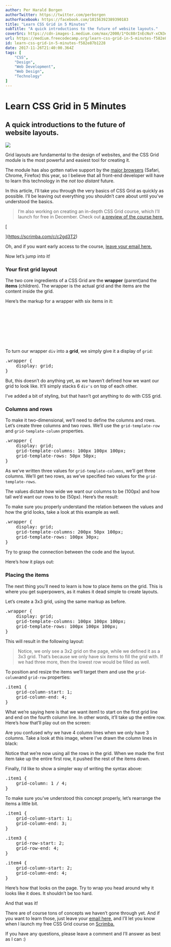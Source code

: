 ```yaml
---
author: Per Harald Borgen
authorTwitter: https://twitter.com/perborgen
authorFacebook: https://facebook.com/10156392389390183
title: "Learn CSS Grid in 5 Minutes"
subTitle: "A quick introductions to the future of website layouts."
coverSrc: https://cdn-images-1.medium.com/max/2000/1*Oc88rInEcNuY-xCN3e1iPQ.png
url: https://medium.freecodecamp.org/learn-css-grid-in-5-minutes-f582e87b1228
id: learn-css-grid-in-5-minutes-f582e87b1228
date: 2017-11-26T21:40:00.364Z
tags: [
	"CSS",
	"Design",
	"Web Development",
	"Web Design",
	"Technology"
]
---
```

# Learn CSS Grid in 5 Minutes

## A quick introductions to the future of website layouts.











![](https://cdn-images-1.medium.com/max/2000/1*Oc88rInEcNuY-xCN3e1iPQ.png)












Grid layouts are fundamental to the design of websites, and the CSS Grid module is the most powerful and easiest tool for creating it.

The module has also gotten native support by the [major browsers](https://caniuse.com/#feat=css-grid) (Safari, Chrome, Firefox) this year, so I believe that all front-end developer will have to learn this technology in the _not too distant_ future.

In this article, I’ll take you through the very basics of CSS Grid as quickly as possible. I’ll be leaving out everything you shouldn’t care about until you’ve understood the basics.

> I‘m also working on creating an in-depth CSS Grid course, which I’ll launch for free in December. Check out [a preview of the course here.](https://scrimba.com/c/c2gd3T2)







 [


](https://scrimba.com/c/c2gd3T2) 







Oh, and if you want early access to the course, [leave your email here.](http://eepurl.com/c_R31n)

Now let’s jump into it!

### Your first grid layout

The two core ingredients of a CSS Grid are the **wrapper** (parent)and the **items** (children). The wrapper is the actual grid and the items are the content inside the grid.

Here’s the markup for a wrapper with six items in it:

<pre name="6bb5" id="6bb5" class="graf graf--pre graf-after--p">  
    
    
    
    
    
    
</pre>

To turn our wrapper `div` into a **grid**, we simply give it a display of `grid`:

<pre name="d84c" id="d84c" class="graf graf--pre graf-after--p">.wrapper {  
    display: grid;  
}</pre>

But, this doesn’t do anything yet, as we haven’t defined how we want our grid to look like. It’ll simply stacks 6 `div's` on top of each other.












I’ve added a bit of styling, but that hasn’t got anything to do with CSS grid.



### Columns and rows

To make it two-dimensional, we’ll need to define the columns and rows. Let’s create three columns and two rows. We’ll use the `grid-template-row` and `grid-template-column` properties.

<pre name="924d" id="924d" class="graf graf--pre graf-after--p">.wrapper {  
    display: grid;  
    grid-template-columns: 100px 100px 100px;  
    grid-template-rows: 50px 50px;  
}</pre>

As we’ve written three values for `grid-template-columns`, we’ll get three columns. We’ll get two rows, as we’ve specified two values for the `grid-template-rows`.

The values dictate how wide we want our columns to be (100px) and how tall we’d want our rows to be (50px). Here’s the result:














To make sure you properly understand the relation between the values and how the grid looks, take a look at this example as well.

<pre name="ed6b" id="ed6b" class="graf graf--pre graf-after--p">.wrapper {  
    display: grid;  
    grid-template-columns: 200px 50px 100px;  
    grid-template-rows: 100px 30px;  
}</pre>

Try to grasp the connection between the code and the layout.

Here’s how it plays out:














### Placing the items

The next thing you’ll need to learn is how to place items on the grid. This is where you get superpowers, as it makes it dead simple to create layouts.

Let’s create a 3x3 grid, using the same markup as before.

<pre name="8fa3" id="8fa3" class="graf graf--pre graf-after--p">.wrapper {  
    display: grid;  
    grid-template-columns: 100px 100px 100px;  
    grid-template-rows: 100px 100px 100px;  
}</pre>

This will result in the following layout:














> Notice, we only see a 3x2 grid on the page, while we defined it as a 3x3 grid. That’s because we only have six items to fill the grid with. If we had three more, then the lowest row would be filled as well.

To position and resize the items we’ll target them and use the `grid-column`and `grid-row` properties:

<pre name="fa36" id="fa36" class="graf graf--pre graf-after--p">.item1 {  
    grid-column-start: 1;  
    grid-column-end: 4;  
}</pre>

What we’re saying here is that we want item1 to start on the first grid line and end on the fourth column line. In other words, it’ll take up the entire row. Here’s how that’ll play out on the screen:














Are you confused why we have 4 column lines when we only have 3 columns. Take a look at this image, where I’ve drawn the column lines in black:














Notice that we’re now using all the rows in the grid. When we made the first item take up the entire first row, it pushed the rest of the items down.

Finally, I’d like to show a simpler way of writing the syntax above:

<pre name="e06a" id="e06a" class="graf graf--pre graf-after--p">.item1 {  
    grid-column: 1 / 4;  
}</pre>

To make sure you’ve understood this concept properly, let’s rearrange the items a little bit.

<pre name="d9d2" id="d9d2" class="graf graf--pre graf-after--p">.item1 {  
    grid-column-start: 1;  
    grid-column-end: 3;  
}</pre>

<pre name="aaf4" id="aaf4" class="graf graf--pre graf-after--pre">.item3 {  
    grid-row-start: 2;  
    grid-row-end: 4;  
}</pre>

<pre name="ad3e" id="ad3e" class="graf graf--pre graf-after--pre">.item4 {  
    grid-column-start: 2;  
    grid-column-end: 4;  
}</pre>

Here’s how that looks on the page. Try to wrap you head around why it looks like it does. It shouldn’t be too hard.














And that was it!

There are of course tons of concepts we haven’t gone through yet. And if you want to learn those, just leave your [email here](http://eepurl.com/c_R31n), and I’ll let you know when I launch my free CSS Grid course on [Scrimba.](http://scrimba.com)

If you have any questions, please leave a comment and I’ll answer as best as I can :)








